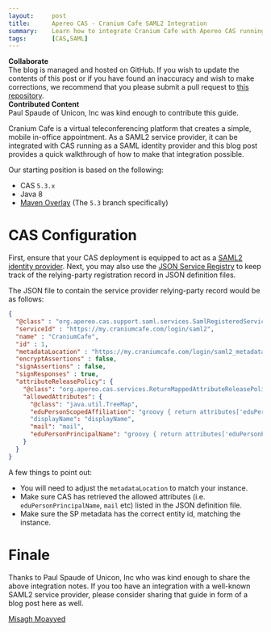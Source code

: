 ```yaml
---
layout:     post
title:      Apereo CAS - Cranium Cafe SAML2 Integration
summary:    Learn how to integrate Cranium Cafe with Apereo CAS running as a SAML2 identity provider.
tags:       [CAS,SAML]
---
```


<div class="alert alert-success">
  <strong>Collaborate</strong><br/>The blog is managed and hosted on GitHub. If you wish to update the contents of this post or if you have found an inaccuracy and wish to make corrections, we recommend that you please submit a pull request to <a href="https://github.com/apereo/apereo.github.io">this repository</a>.
</div>

<div class="alert alert-info">
  <strong>Contributed Content</strong><br/>Paul Spaude of Unicon, Inc was kind enough to contribute this guide.
</div>

Cranium Cafe is a virtual teleconferencing platform that creates a simple, mobile in-office appointment. As a SAML2 service provider, it can be integrated with CAS running as a SAML identity provider and this blog post provides a quick walkthrough of how to make that integration possible.

Our starting position is based on the following:

- CAS `5.3.x`
- Java 8
- [Maven Overlay](https://github.com/apereo/cas-overlay-template) (The `5.3` branch specifically)

# CAS Configuration

First, ensure that your CAS deployment is equipped to act as a [SAML2 identity provider](https://apereo.github.io/cas/5.3.x/installation/Configuring-SAML2-Authentication.html). Next, you may also use the [JSON Service Registry](https://apereo.github.io/cas/5.3.x/installation/JSON-Service-Management.html) to keep track of the relying-party registration record in JSON definition files.

The JSON file to contain the service provider relying-party record would be as follows:

```json
{
  "@class" : "org.apereo.cas.support.saml.services.SamlRegisteredService",
  "serviceId" : "https://my.craniumcafe.com/login/saml2",
  "name" : "CraniumCafe",
  "id" : 1,
  "metadataLocation" : "https://my.craniumcafe.com/login/saml2_metadata",
  "encryptAssertions" : false,
  "signAssertions" : false,
  "signResponses" : true,
  "attributeReleasePolicy": {
    "@class": "org.apereo.cas.services.ReturnMappedAttributeReleasePolicy",
    "allowedAttributes": {
      "@class": "java.util.TreeMap",
      "eduPersonScopedAffiliation": "groovy { return attributes['eduPersonAffiliation'].get(0) + '@example.org' }"
      "displayName": "displayName",
      "mail": "mail",
      "eduPersonPrincipalName": "groovy { return attributes['eduPersonPrincipalName'].get(0) + '@example.org' }"
    }
  }
}
```

A few things to point out:

- You will need to adjust the `metadataLocation` to match your instance.
- Make sure CAS has retrieved the allowed attributes (i.e. `eduPersonPrincipalName`, `mail` etc) listed in the JSON definition file.
- Make sure the SP metadata has the correct entity id, matching the instance.

# Finale

Thanks to Paul Spaude of Unicon, Inc who was kind enough to share the above integration notes. If you too have an integration with a well-known SAML2 service provider, please consider sharing that guide in form of a blog post here as well.

[Misagh Moayyed](https://fawnoos.com)
